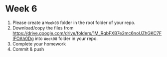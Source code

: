 # Week 6

1. Please create a `Week08` folder in the root folder of your repo.
2. Download/copy the files from https://drive.google.com/drive/folders/1M_RqbFXB7e2mc6noUZhGKC7FIFOAh0Dg into `Week08` folder in your repo. 
3. Complete your homework 
4. Commit & push